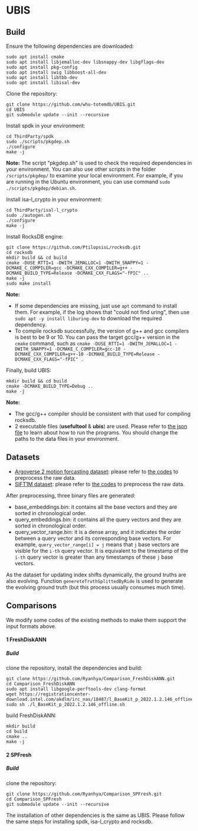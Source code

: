 # UBIS

## Build
Ensure the following dependencies are downloaded:
```
sudo apt install cmake
sudo apt install libjemalloc-dev libsnappy-dev libgflags-dev
sudo apt install pkg-config
sudo apt install swig libboost-all-dev
sudo apt install libtbb-dev
sudo apt install libisal-dev
```

Clone the repository:
```
git clone https://github.com/whu-totemdb/UBIS.git
cd UBIS
git submodule update --init --recursive
```

Install spdk in your environment:
```
cd ThirdParty/spdk
sudo ./scripts/pkgdep.sh
./configure
make -j
```
**Note:** The script "pkgdep.sh" is used to check the required dependencies in your environment. You can also use other scripts in the folder `/scripts/pkgdep/` to examine your local environment. For example, if you are running in the Ubuntu environment, you can use command `sudo ./scripts/pkgdep/debian.sh`.

Install isa-l_crypto in your environment:
```
cd ThirdParty/isal-l_crypto
sudo ./autogen.sh
./configure
make -j
```

Install RocksDB engine:
```
git clone https://github.com/PtilopsisL/rocksdb.git
cd rocksdb
mkdir build && cd build
cmake -DUSE_RTTI=1 -DWITH_JEMALLOC=1 -DWITH_SNAPPY=1 -DCMAKE_C_COMPILER=gcc -DCMAKE_CXX_COMPILER=g++ -DCMAKE_BUILD_TYPE=Release -DCMAKE_CXX_FLAGS="-fPIC" ..
make -j
sudo make install
```
**Note:**
+ If some dependencies are missing, just use `apt` command to install them. For example, if the log shows that "could not find uring", then use `sudo apt -y install liburing-dev` to download the required dependency.
+ To compile rocksdb successfully, the version of g++ and gcc compilers is best to be 9 or 10. You can pass the target gcc/g++ version in the `cmake` command, such as `cmake -DUSE_RTTI=1 -DWITH_JEMALLOC=1 -DWITH_SNAPPY=1 -DCMAKE_C_COMPILER=gcc-10 -DCMAKE_CXX_COMPILER=g++-10 -DCMAKE_BUILD_TYPE=Release -DCMAKE_CXX_FLAGS="-fPIC" .`

Finally, build UBIS:
```
mkdir build && cd build
cmake -DCMAKE_BUILD_TYPE=Debug ..
make -j
```
**Note:** 
+ The gcc/g++ compiler should be consistent with that used for compiling rocksdb.
+ 2 executable files (**usefultool** & **ubis**) are used. Please refer to [the json file](.vscode/launch.json) to learn about how to run the programs. You should change the paths to the data files in your environment.

## Datasets
+ [Argoverse 2 motion forcasting dataset](https://www.argoverse.org/av2.html): please refer to [the codes](/data/preprocess/argoverse2) to preprocess the raw data.
+ [SIFT1M dataset](http://corpus-texmex.irisa.fr/): please refer to [the codes](/data/preprocess/sift1m) to preprocess the raw data.

After preprocessing, three binary files are generated: 
+ base_embeddings.bin: it contains all the base vectors and they are sorted in chronological order.
+ query_embeddings.bin: it contains all the query vectors and they are sorted in chronological order.
+ query_vector_range.bin: it is a dense array, and it indicates the order between a query vector and its corresponding base vectors. For example, `query_vector_range[i] = j` means that `j` base vectors are visible for the `i-th` query vector. It is equivalent to the timestamp of the `i-th` query vector is greater than any timestamps of these `j` base vectors.

As the dataset for updating index shifts dynamically, the ground truths are also evolving. Function `genereteTruthSplittedByRide` is used to generate the evolving ground truth (but this process usually consumes much time).


## Comparisons
We modify some codes of the existing methods to make them support the input formats above. 
#### 1 FreshDiskANN
##### Build
clone the repository, install the dependencies and build:
```
git clone https://github.com/Ryanhya/Comparison_FreshDiskANN.git
cd Comparison_FreshDiskANN
sudo apt install libgoogle-perftools-dev clang-format
wget https://registrationcenter-download.intel.com/akdlm/irc_nas/18487/l_BaseKit_p_2022.1.2.146_offline.sh
sudo sh ./l_BaseKit_p_2022.1.2.146_offline.sh
```


build FreshDiskANN:
```
mkdir build
cd build
cmake ..
make -j
```

#### 2 SPFresh
##### Build
clone the repository:
```
git clone https://github.com/Ryanhya/Comparison_SPFresh.git
cd Comparison_SPFresh
git submodule update --init --recursive
```

The installation of other dependencies is the same as UBIS. Please follow the same steps for installing spdk, isa-l_crypto and rocksdb.



